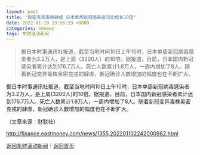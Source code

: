 ```yaml
---
layout: post
title: "奥密克戎毒株肆虐 日本单周新冠感染者同比增长10倍"
date: 2022-01-10 13:56:23 +0800
categories: emnews
tags: 东财滚动新闻
---
```

> 据日本时事通讯社报道，截至当地时间10日上午10时，日本单周新冠病毒感染者为3.2万人，是上周（3200人）的10倍。据报道，目前，日本国内新冠感染者累计达到176.7万人。死亡人数累计1.8万人，一周内增加了8人。随着新冠变异毒株奥密克戎的肆虐，新冠确诊人数增加的幅度也在不断扩大。

<p>据日本时事通讯社报道，截至当地时间10日上午10时，日本单周新冠病毒感染者为3.2万人，是上周(3200人)的10倍。据报道，目前，日本国内新冠感染者累计达到176.7万人。死亡人数累计1.8万人，一周内增加了8人。随着新冠变异毒株奥密克戎的肆虐，新冠确诊人数增加的幅度也在不断扩大。</p><p class="em_media">（文章来源：财联社）</p>

<http://finance.eastmoney.com/news/1355,202201102242000962.html>

[返回东财滚动新闻](//finews.withounder.com/emnews/)｜[返回首页](//finews.withounder.com/)